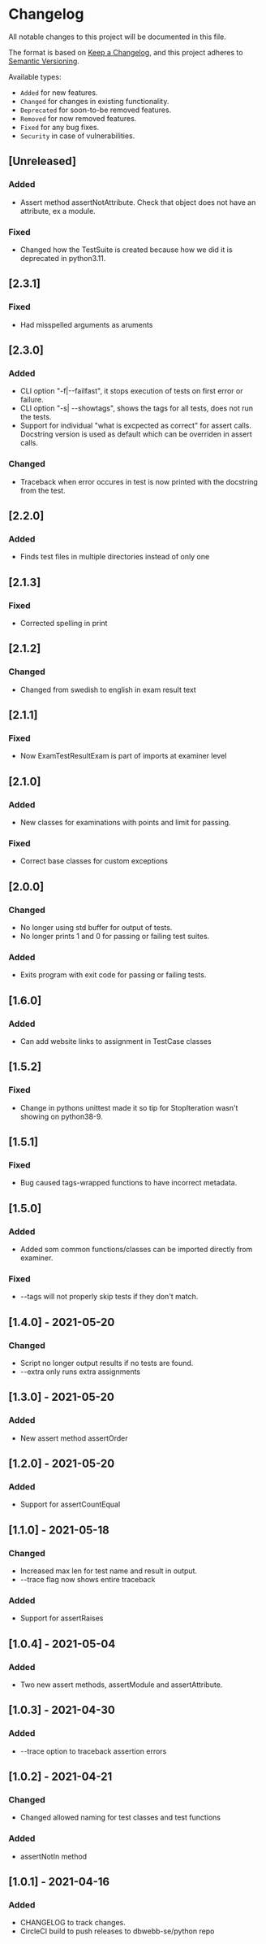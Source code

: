 # Changelog
All notable changes to this project will be documented in this file.

The format is based on [Keep a Changelog](https://keepachangelog.com/en/1.0.0/),
and this project adheres to [Semantic Versioning](https://semver.org/spec/v2.0.0.html).

Available types:

- `Added` for new features.
- `Changed` for changes in existing functionality.
- `Deprecated` for soon-to-be removed features.
- `Removed` for now removed features.
- `Fixed` for any bug fixes.
- `Security` in case of vulnerabilities.

## [Unreleased]
### Added
- Assert method assertNotAttribute. Check that object does not have an attribute, ex a module.
### Fixed
- Changed how the TestSuite is created because how we did it is deprecated in python3.11.

## [2.3.1]
### Fixed
- Had misspelled arguments as aruments

## [2.3.0]
### Added
- CLI option "-f|--failfast", it stops execution of tests on first error or failure.
- CLI option "-s| --showtags", shows the tags for all tests, does not run the tests.
- Support for individual "what is excpected as correct" for assert calls. Docstring version is used as default which can be overriden in assert calls.

### Changed
- Traceback when error occures in test is now printed with the docstring from the test.

## [2.2.0]
### Added
- Finds test files in multiple directories instead of only one

## [2.1.3]
### Fixed
- Corrected spelling in print



## [2.1.2]
### Changed
- Changed from swedish to english in exam result text



## [2.1.1]
### Fixed
- Now ExamTestResultExam is part of imports at examiner level

## [2.1.0]

### Added
- New classes for examinations with points and limit for passing.

### Fixed
- Correct base classes for custom exceptions



## [2.0.0]

### Changed
- No longer using std buffer for output of tests.
- No longer prints 1 and 0 for passing or failing test suites.

### Added
- Exits program with exit code for passing or failing tests.



## [1.6.0]
### Added
- Can add website links to assignment in TestCase classes


## [1.5.2]
### Fixed
- Change in pythons unittest made it so tip for StopIteration wasn't showing on python38-9.



## [1.5.1]
### Fixed
- Bug caused tags-wrapped functions to have incorrect metadata.


## [1.5.0]

### Added
- Added som common functions/classes can be imported directly from examiner.

### Fixed
- --tags will not properly skip tests if they don't match.



## [1.4.0] - 2021-05-20
### Changed
- Script no longer output results if no tests are found.
- --extra only runs extra assignments



## [1.3.0] - 2021-05-20
### Added
- New assert method assertOrder



## [1.2.0] - 2021-05-20
### Added
- Support for assertCountEqual



## [1.1.0] - 2021-05-18
### Changed
- Increased max len for test name and result in output.
- --trace flag now shows entire traceback

### Added
- Support for assertRaises



## [1.0.4] - 2021-05-04
### Added
-  Two new assert methods, assertModule and assertAttribute.


## [1.0.3] - 2021-04-30
### Added
- --trace option to traceback assertion errors

## [1.0.2] - 2021-04-21
### Changed
- Changed allowed naming for test classes and test functions
### Added
- assertNotIn method

## [1.0.1] - 2021-04-16
### Added
- CHANGELOG to track changes.
- CircleCI build to push releases to dbwebb-se/python repo
